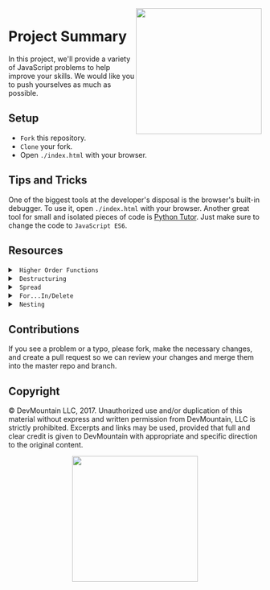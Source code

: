 <img src="https://s3.amazonaws.com/devmountain/readme-logo.png" width="250" align="right">

# Project Summary

In this project, we'll provide a variety of JavaScript problems to help improve your skills. We would like you to push yourselves as much as possible.

## Setup

* `Fork` this repository.
* `Clone` your fork.
* Open `./index.html` with your browser.

## Tips and Tricks

One of the biggest tools at the developer's disposal is the browser's built-in debugger. To use it, open `./index.html` with your browser. Another great tool for small and isolated pieces of code is <a href="http://www.pythontutor.com/visualize.html#">Python Tutor</a>. Just make sure to change the code to `JavaScript ES6`.

## Resources

<details>

<summary> <code> Higher Order Functions </code> </summary>

* [Map](https://developer.mozilla.org/en-US/docs/Web/JavaScript/Reference/Global_Objects/Array/map)
* [Filter](https://developer.mozilla.org/en-US/docs/Web/JavaScript/Reference/Global_Objects/Array/filter)
* [Reduce](https://developer.mozilla.org/en-US/docs/Web/JavaScript/Reference/Global_Objects/Array/Reduce)
* [ForEach](https://developer.mozilla.org/en-US/docs/Web/JavaScript/Reference/Global_Objects/Array/forEach)

</details>

<details>

<summary> <code> Destructuring </code> </summary>

```js
// Destructuring is a short hand way to access properties as an object and store them as usable variables.
// Consider the following object:

let user = {
  name: 'John',
  age: 33,
  appearance: {
    hairColor: 'Blonde',
    eyeColor: 'Hazel',
    height: {
      onTinder: '6ft. 4in.',
      offTinder: '6ft. 2in.'
    }
  }
}

// Accessing properties off this object might look something like this

let userName = user.name; // 'John'
let userAge = user.age; // 33
let userHairColor = user.appearance.hairColor; // 'Blonde'
let userEyeColor = user.sppearance.eyeColor; // 'Hazel'

// Or, using object destructuring

let { name, age } = user;

// notice here that we have to declare a new destructured object.
// That's because we're pulling values off two separate objects,
// even though they're on the same parent object.

let { hairColor, eyeColor } = user.appearance;

// Destructuring is a shorter, more concise way to access the properties from objects.
// -------------------------

// You can also destructure functional parameters that are objects,
// capturing only the object properties we care about.

let user = {
  name: 'Steven',
  age: 26
}

function greeting(user) {
  return 'Hello ' + user.name;
}

// Or, with destructuring

function greeting({ name }) {
  return 'Hello ' + name;
}

greeting(user); // 'Hello Steven';

```

</details>

<details>

<summary> <code> Spread </code> </summary>

* [Spread Syntax](https://developer.mozilla.org/en-US/docs/Web/JavaScript/Reference/Operators/Spread_syntax#Syntax)
* [In Arrays](https://developer.mozilla.org/en-US/docs/Web/JavaScript/Reference/Operators/Spread_syntax#Spread_in_array_literals)
* [In Objects](https://developer.mozilla.org/en-US/docs/Web/JavaScript/Reference/Operators/Spread_syntax#Spread_in_object_literals)

</details>

<details>

<summary> <code> For...In/Delete </code> </summary>

* [For...In](https://www.w3schools.com/jsref/jsref_forin.asp)
* [Delete](https://developer.mozilla.org/en-US/docs/Web/JavaScript/Reference/Operators/delete)

</details>

<details>

<summary><code> Nesting </code></summary>


* [Nesting Loops](https://stackoverflow.com/a/36413506)

</details>

## Contributions

If you see a problem or a typo, please fork, make the necessary changes, and create a pull request so we can review your changes and merge them into the master repo and branch.

## Copyright

© DevMountain LLC, 2017. Unauthorized use and/or duplication of this material without express and written permission from DevMountain, LLC is strictly prohibited. Excerpts and links may be used, provided that full and clear credit is given to DevMountain with appropriate and specific direction to the original content.

<p align="center">
<img src="https://s3.amazonaws.com/devmountain/readme-logo.png" width="250">
</p>
